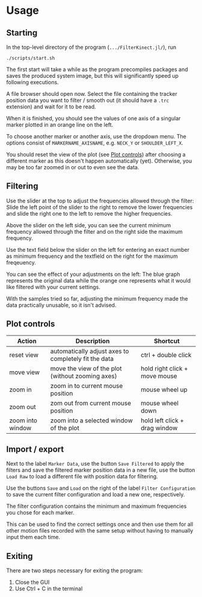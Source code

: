 # Usage

## Starting

In the top-level directory of the program (`.../FilterKinect.jl/`), run

```
./scripts/start.sh
```

The first start will take a while as the program precompiles packages and saves
the produced system image, but this will significantly speed up following
executions.

A file browser should open now. Select the file containing the tracker position
data you want to filter / smooth out (it should have a `.trc` extension) and
wait for it to be read.

When it is finished, you should see the values of one axis of a singular marker
plotted in an orange line on the left.

To choose another marker or another axis, use the dropdown menu. The options
consist of `MARKERNAME_AXISNAME`, e.g. `NECK_Y` or `SHOULDER_LEFT_X`.

You should reset the view of the plot (see [Plot controls](@ref)) after choosing
a different marker as this doesn't happen automatically (yet). Otherwise, you
may be too far zoomed in or out to even see the data.

## Filtering

Use the slider at the top to adjust the frequencies allowed through the filter:
Slide the left point of the slider to the right to remove the lower frequencies
and slide the right one to the left to remove the higher frequencies. 

Above the slider on the left side, you can see the current minimum frequency
allowed through the filter and on the right side the maximum frequency.

Use the text field below the slider on the left for entering an exact number as
minimum frequency and the textfield on the right for the maximum freqeuency.

You can see the effect of your adjustments on the left: The blue graph
represents the original data while the orange one represents what it would like
filtered with your current settings.

With the samples tried so far, adjusting the minimum frequency made the
data practically unusable, so it isn't advised.

## Plot controls

| Action     	    | Description                                         	| Shortcut                           	|
|------------	    |-----------------------------------------------------	|------------------------------------	|
| reset view 	    | automatically adjust axes to completely fit the data	| ctrl + double click                	|
| move view  	    | move the view of the plot (without zooming axes) 	  	| hold right click + move mouse     	|
| zoom in    	    | zoom in to current mouse position                   	| mouse wheel up                     	|
| zoom out   	    | zom out from current mouse position                 	| mouse wheel down                   	|
| zoom into window  | zoom into a selected window of the plot           	| hold left click + drag window     	|

## Import / export

Next to the label `Marker Data`, use the button `Save Filtered` to apply the
filters and save the filtered marker position data in a new file, use the button
`Load Raw` to load a different file with position data for filtering.

Use the buttons `Save` and `Load` on the right of the label `Filter
Configuration` to save the current filter configuration and load a new one,
respectively.

The filter configuration contains the minimum and maximum frequencies you chose
for each marker.

This can be used to find the correct settings once and then use them for all
other motion files recorded with the same setup without having to manually
input them each time.

## Exiting

There are two steps necessary for exiting the program:
1. Close the GUI
2. Use Ctrl + C in the terminal